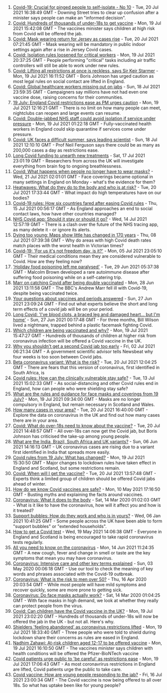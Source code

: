 1. [Covid-19: Crucial for pinged people to self-isolate - No 10](https://www.bbc.co.uk/news/uk-57902213) - Tue, 20 Jul 2021 16:38:49 GMT - Downing Street tries to clear up confusion after a minister says people can make an "informed decision".
2. [Covid: Hundreds of thousands of under-18s to get vaccine](https://www.bbc.co.uk/news/health-57885845) - Mon, 19 Jul 2021 15:42:08 GMT - The vaccines minister says children at high risk from Covid will be offered the jab.
3. [Covid: Mask wearing return for Jersey as cases rise](https://www.bbc.co.uk/news/world-europe-jersey-57898428) - Tue, 20 Jul 2021 07:21:45 GMT - Mask wearing will be mandatory in public indoor settings again after a rise in Jersey Covid cases.
4. [Covid: Isolation rules loosened for critical workers](https://www.bbc.co.uk/news/uk-57894392) - Mon, 19 Jul 2021 20:37:25 GMT - People performing "critical" tasks including air traffic controllers will still be able to work under new rules.
5. [Covid: Lifting all restrictions at once is reckless, says Sir Keir Starmer](https://www.bbc.co.uk/news/uk-politics-57886976) - Mon, 19 Jul 2021 16:11:52 GMT - Boris Johnson has urged caution as most legal rules on social contact are lifted in England.
6. [Covid: Global healthcare workers missing out on jabs](https://www.bbc.co.uk/news/health-57820346) - Sun, 18 Jul 2021 23:59:35 GMT - Campaigners say millions have not had even one vaccine dose, raising concerns for their communities.
7. [19 July: England Covid restrictions ease as PM urges caution](https://www.bbc.co.uk/news/uk-57882029) - Mon, 19 Jul 2021 12:16:21 GMT - There is no limit on how many people can meet, nightclubs can reopen and large events can resume.
8. [Covid: Double-jabbed NHS staff could avoid isolation if service under pressure](https://www.bbc.co.uk/news/uk-57883260) - Mon, 19 Jul 2021 01:22:18 GMT - Fully-vaccinated health workers in England could skip quarantine if services come under pressure.
9. [Covid: UK faces a difficult summer, says leading scientist](https://www.bbc.co.uk/news/uk-57877033) - Sun, 18 Jul 2021 12:10:10 GMT - Prof Neil Ferguson says there could be as many as 200,000 cases a day as restrictions ease.
10. [Long Covid funding to unearth new treatments](https://www.bbc.co.uk/news/health-57869427) - Sat, 17 Jul 2021 23:01:19 GMT - Researchers from across the UK will investigate everything from brain fog to ongoing breathlessness.
11. [Covid: What happens when people no longer have to wear masks?](https://www.bbc.co.uk/news/health-57861677) - Wed, 21 Jul 2021 02:01:01 GMT - Face coverings became optional in many settings in England on Monday - what's the evidence for them?
12. [Heatwaves: What do they do to the body and who is at risk?](https://www.bbc.co.uk/news/health-49112807) - Tue, 20 Jul 2021 17:33:44 GMT - What impact do high temperatures have on our bodies?
13. [Covid-19 rules: How six countries fared after easing Covid rules](https://www.bbc.co.uk/news/world-57796133) - Thu, 15 Jul 2021 00:56:17 GMT - As England approaches an end to social contact laws, how have other countries managed?
14. [NHS Covid app: Should it stay or should it go?](https://www.bbc.co.uk/news/technology-57836325) - Wed, 14 Jul 2021 12:57:19 GMT - There is a clash over the future of the NHS tracing app, as many delete it - or ignore its alerts.
15. [Dying too young: Maps show little has changed in 170 years](https://www.bbc.co.uk/news/health-57730353) - Thu, 08 Jul 2021 07:39:38 GMT - Why do areas with high Covid death rates match places with the worst health in Victorian times?
16. [Covid-19: 'For us it's not freedom day, is it?'](https://www.bbc.co.uk/news/uk-57643063) - Mon, 05 Jul 2021 23:05:10 GMT - Their medical conditions mean they are considered vulnerable to Covid. How are they feeling now?
17. ['Holiday food poisoning left me paralysed'](https://www.bbc.co.uk/news/uk-scotland-edinburgh-east-fife-57598624) - Tue, 29 Jun 2021 05:37:38 GMT - Malcolm Brown developed a rare autoimmune disease after suffering food poisoning while on a self-catering trip.
18. [Marr on catching Covid after being double vaccinated](https://www.bbc.co.uk/news/health-57640550) - Mon, 28 Jun 2021 13:11:58 GMT - The BBC's Andrew Marr fell ill with Covid-19, despite being vaccinated twice.
19. [Your questions about vaccines and periods answered](https://www.bbc.co.uk/news/newsbeat-57616063) - Sun, 27 Jun 2021 23:09:24 GMT - Find out what experts believe the short and long term effects of a covid jab will be on your period.
20. [Long Covid: 'I've blood clots, a braced leg and damaged heart... but I'm home'](https://www.bbc.co.uk/news/uk-57569540) - Sun, 27 Jun 2021 00:17:48 GMT - For three months, Bill Wilson lived a nightmare, trapped behind a plastic facemask fighting Covid.
21. [Which children are being vaccinated and why?](https://www.bbc.co.uk/news/health-57888429) - Mon, 19 Jul 2021 15:47:27 GMT - Hundreds of thousands of children at higher risk from coronavirus infection will be offered a Covid vaccine in the UK.
22. [Why you shouldn't get a second Covid jab too early](https://www.bbc.co.uk/news/newsbeat-57682233) - Fri, 02 Jul 2021 06:21:34 GMT - A government scientific advisor tells Newsbeat why four weeks is too soon between Covid jabs.
23. [Beta coronavirus variant: What is the risk?](https://www.bbc.co.uk/news/health-55534727) - Tue, 20 Jul 2021 12:04:25 GMT - There are fears that this version of coronavirus, first identified in South Africa, is
24. [Covid rules: How can the clinically vulnerable stay safe?](https://www.bbc.co.uk/news/health-51997151) - Tue, 13 Jul 2021 15:02:33 GMT - As social-distancing and other Covid rules end in England, how can people who were shielding stay safe?
25. [What are the rules and guidance for face masks and coverings from 19 July?](https://www.bbc.co.uk/news/health-51205344) - Mon, 19 Jul 2021 09:34:00 GMT - Masks are no longer compulsory in England, but remain necessary in Scotland and Wales.
26. [How many cases in your area?](https://www.bbc.co.uk/news/uk-51768274) - Tue, 20 Jul 2021 16:40:00 GMT - Explore the data on coronavirus in the UK and find out how many cases there are in your area.
27. [Covid: What do over-18s need to know about the vaccine?](https://www.bbc.co.uk/news/health-57273875) - Tue, 20 Jul 2021 14:48:57 GMT - All over-18s can now get the Covid jab, but Boris Johnson has criticised the take-up among young people.
28. [What are the India, Brazil, South Africa and UK variants?](https://www.bbc.co.uk/news/health-55659820) - Sun, 06 Jun 2021 14:16:13 GMT - UK coronavirus cases are rising due to a variant first identified in India that spreads more easily.
29. [Covid rules from 19 July: What has changed?](https://www.bbc.co.uk/news/explainers-52530518) - Mon, 19 Jul 2021 15:30:50 GMT - Major changes to lockdown rules have taken effect in England and Scotland, but some restrictions remain.
30. [Covid: When will I get the vaccine?](https://www.bbc.co.uk/news/health-55045639) - Tue, 20 Jul 2021 13:57:48 GMT - Experts think a limited group of children should be offered Covid jabs ahead of winter.
31. [How do we know Covid vaccines are safe?](https://www.bbc.co.uk/news/health-55056016) - Mon, 10 May 2021 17:16:50 GMT - Busting myths and explaining the facts around vaccines.
32. [Coronavirus: What it does to the body](https://www.bbc.co.uk/news/health-51214864) - Sat, 14 Mar 2020 01:02:03 GMT - What is it like to have the coronavirus, how will it affect you and how is it treated?
33. [Support bubbles: How do they work and who is in yours?](https://www.bbc.co.uk/news/health-52637354) - Wed, 06 Jan 2021 10:41:25 GMT - Some people across the UK have been able to form "support bubbles" or "extended households".
34. [How to get a Covid test](https://www.bbc.co.uk/news/health-51943612) - Wed, 19 May 2021 14:06:38 GMT - Everyone in England and Scotland is being encouraged to take rapid coronavirus tests regularly.
35. [All you need to know on the coronavirus](https://www.bbc.co.uk/news/health-51048366) - Mon, 14 Jun 2021 11:24:35 GMT - A new cough, fever and change in smell or taste are the key symptoms that mean you may have coronavirus.
36. [Coronavirus: Intensive care and other key terms explained](https://www.bbc.co.uk/news/health-52182658) - Sun, 03 May 2020 00:06:18 GMT - Use our tool to check the meaning of key words and phrases associated with the Covid-19 outbreak.
37. [Coronavirus: What is the risk to men over 50?](https://www.bbc.co.uk/news/health-52197594) - Thu, 16 Apr 2020 20:03:54 GMT - While most people will have mild symptoms and recover quickly, some are more prone to getting sick.
38. [Coronavirus: Do face masks actually work?](https://www.bbc.co.uk/news/health-51881555) - Sat, 14 Mar 2020 01:04:25 GMT - With face masks in high demand, we look at whether they really can protect people from the virus.
39. [Covid: Can children have the Covid vaccine in the UK?](https://www.bbc.co.uk/news/health-57892100) - Mon, 19 Jul 2021 23:02:20 GMT - Hundreds of thousands of under-18s will now be offered the jab in the UK - but not all. Here's why.
40. [Shielders 'feeling abandoned' as coronavirus restrictions lifted](https://www.bbc.co.uk/news/uk-57894885) - Mon, 19 Jul 2021 18:33:40 GMT - Three people who were told to shield during lockdown share their concerns as rules are eased in England.
41. [Nadhim Zahawi: At-risk children aged 12-17 to be offered vaccine](https://www.bbc.co.uk/news/uk-57894636) - Mon, 19 Jul 2021 16:10:50 GMT - The vaccines minister says children with health conditions will be offered the Pfizer-BioNTech vaccine
42. [Covid patients urge public to 'be careful' as restrictions ease](https://www.bbc.co.uk/news/uk-57894916) - Mon, 19 Jul 2021 17:06:43 GMT - As most coronavrirus restrictions in England are lifted, Covid patients urge the public to take care.
43. [Covid vaccine: How are young people responding to the jab?](https://www.bbc.co.uk/news/uk-england-london-57845115) - Fri, 16 Jul 2021 23:00:34 GMT - The Covid vaccine is now being offered to all over 18s. So what has uptake been like for young people?
